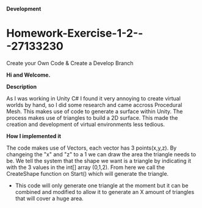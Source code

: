 **Development**
# Homework-Exercise-1-2---27133230
Create your Own Code &amp; Create a Develop Branch


**Hi and Welcome.**

**Description**

As I was working in Unity C# I found it very annoying to create virtual worlds by hand, so I did some research and came accross Procedural Mesh. This makes use of code to generate a surface within Unity. The process makes use of triangles to build a 2D surface. This made the creation and development of virtual environments less tedious. 

**How I implemented it**

The code makes use of Vectors, each vector has 3 points(x,y,z). By changeing the "x" and "z" to a 1 we can draw the area the triangle needs to be.
We tell the system that the shape we want is a triangle by indicating it with the 3 values in the int[] array (0,1,2). From here we call the CreateShape function on Start() which will generate the triangle.

- This code will only generate one triangle at the moment but it can be combined and modified to allow it to generate an X amount of triangles that will cover a huge area.
